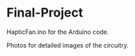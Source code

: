 # Final-Project

HapticFan.ino for the Arduino code.

Photos for detailed images of the circuitry. 

